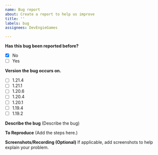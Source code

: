```yaml
---
name: Bug report
about: Create a report to help us improve
title: ''
labels: bug
assignees: DevEngieGames

---
```


**Has this bug been reported before?**
- [x] No
- [ ] Yes

**Version the bug occurs on.**
- [ ] 1.21.4
- [ ] 1.21.1
- [ ] 1.20.6
- [ ] 1.20.4
- [ ] 1.20.1
- [ ] 1.19.4
- [ ] 1.19.2

**Describe the bug**
(Describe the bug)

**To Reproduce**
(Add the steps here.)

**Screenshots/Recording (Optional)**
If applicable, add screenshots to help explain your problem.
